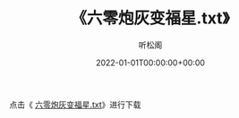 ﻿---
title:  《六零炮灰变福星.txt》
date:   2022-01-01T00:00:00+00:00
author: 听松阁
layout: post
permalink: /六零炮灰变福星/
categories: 小说
tags: [小说]
---

点击《 [六零炮灰变福星.txt](http://img.660000.xyz/bookstukust/book/bntxt/10/六零炮灰变福星.txt)》进行下载